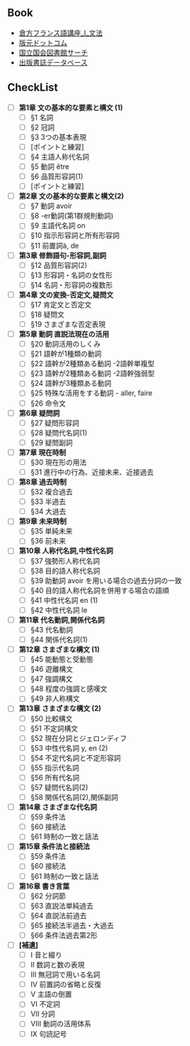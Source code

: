 ## Book
- [倉方フランス語講座_I_文法](https://www.trefle.press/product-page/%E5%80%89%E6%96%B9%E3%83%95%E3%83%A9%E3%83%B3%E3%82%B9%E8%AA%9E%E8%AC%9B%E5%BA%A7-i-%E6%96%87%E6%B3%95)
- [版元ドットコム](https://www.hanmoto.com/bd/isbn/9784909912190)
- [国立国会図書館サーチ](https://ndlsearch.ndl.go.jp/books/R100000136-I1130579743052835743)
- [出版書誌データベース](https://www.books.or.jp/book-details/9784909912190)

## CheckList
- [ ] **第1章 文の基本的な要素と構文 (1)**
  - [ ] §1 名詞
  - [ ] §2 冠詞
  - [ ] §3 3つの基本表現
  - [ ] [ポイントと練習]
  - [ ] §4 主語人称代名詞
  - [ ] §5 動詞 être
  - [ ] §6 品質形容詞(1)
  - [ ] [ポイントと練習]

- [ ] **第2章 文の基本的な要素と構文(2)**
  - [ ] §7 動詞 avoir
  - [ ] §8 -er動詞(第1群規則動詞)
  - [ ] §9 主語代名詞 on
  - [ ] §10 指示形容詞と所有形容詞
  - [ ] §11 前置詞à, de

- [ ] **第3章 修飾語句-形容詞,副詞**
  - [ ] §12 品質形容詞(2)
  - [ ] §13 形容詞・名詞の女性形
  - [ ] §14 名詞・形容詞の複数形

- [ ] **第4章 文の変換-否定文,疑問文**
  - [ ] §17 肯定文と否定文
  - [ ] §18 疑問文
  - [ ] §19 さまざまな否定表現

- [ ] **第5章 動詞 直説法現在の活用**
  - [ ] §20 動詞活用のしくみ
  - [ ] §21 語幹が1種類の動詞
  - [ ] §22 語幹が2種類ある動詞 -2語幹単複型
  - [ ] §23 語幹が2種類ある動詞 -2語幹強弱型
  - [ ] §24 語幹が3種類ある動詞
  - [ ] §25 特殊な活用をする動詞 - aller, faire
  - [ ] §26 命令文

- [ ] **第6章 疑問詞**
  - [ ] §27 疑問形容詞
  - [ ] §28 疑問代名詞(1)
  - [ ] §29 疑問副詞

- [ ] **第7章 現在時制**
  - [ ] §30 現在形の用法
  - [ ] §31 進行中の行為、近接未来、近接過去

- [ ] **第8章 過去時制**
  - [ ] §32 複合過去
  - [ ] §33 半過去
  - [ ] §34 大過去

- [ ] **第9章 未来時制**
  - [ ] §35 単純未来
  - [ ] §36 前未来

- [ ] **第10章 人称代名詞,中性代名詞**
  - [ ] §37 強勢形人称代名詞
  - [ ] §38 目的語人称代名詞
  - [ ] §39 助動詞 avoir を用いる場合の過去分詞の一致
  - [ ] §40 目的語人称代名詞を併用する場合の語順
  - [ ] §41 中性代名詞 en (1)
  - [ ] §42 中性代名詞 le

- [ ] **第11章 代名動詞,関係代名詞**
  - [ ] §43 代名動詞
  - [ ] §44 関係代名詞(1)

- [ ] **第12章 さまざまな構文 (1)**
  - [ ] §45 能動態と受動態
  - [ ] §46 遊離構文
  - [ ] §47 強調構文
  - [ ] §48 程度の強調と感嘆文
  - [ ] §49 非人称構文

- [ ] **第13章 さまざまな構文 (2)**
  - [ ] §50 比較構文
  - [ ] §51 不定詞構文
  - [ ] §52 現在分詞とジェロンディフ
  - [ ] §53 中性代名詞 y, en (2)
  - [ ] §54 不定代名詞と不定形容詞
  - [ ] §55 指示代名詞
  - [ ] §56 所有代名詞
  - [ ] §57 疑問代名詞(2)
  - [ ] §58 関係代名詞(2),関係副詞

- [ ] **第14章 さまざまな代名詞**
  - [ ] §59 条件法
  - [ ] §60 接続法
  - [ ] §61 時制の一致と話法

- [ ] **第15章 条件法と接続法**
  - [ ] §59 条件法
  - [ ] §60 接続法
  - [ ] §61 時制の一致と話法

- [ ] **第16章 書き言葉**
  - [ ] §62 分詞節
  - [ ] §63 直説法単純過去
  - [ ] §64 直説法前過去
  - [ ] §65 接続法半過去・大過去
  - [ ] §66 条件法過去第2形

- [ ] **[補遺]**
  - [ ] Ⅰ 音と綴り
  - [ ] Ⅱ 数詞と数の表現
  - [ ] Ⅲ 無冠詞で用いる名詞
  - [ ] Ⅳ 前置詞の省略と反復
  - [ ] V 主語の倒置
  - [ ] VI 不定詞
  - [ ] VII 分詞
  - [ ] VIII 動詞の活用体系
  - [ ] Ⅸ 句読記号
